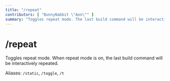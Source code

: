 ```yaml
---
title: "/repeat"
contributors: [ "BunnyNabbit \"Aon\"" ]
summary: "Toggles repeat mode. The last build command will be interactively repeated."
---
```


# /repeat

Toggles repeat mode. When repeat mode is on, the last build command will be interactively repeated.

Aliases: `/static`, `/toggle`, `/t`
